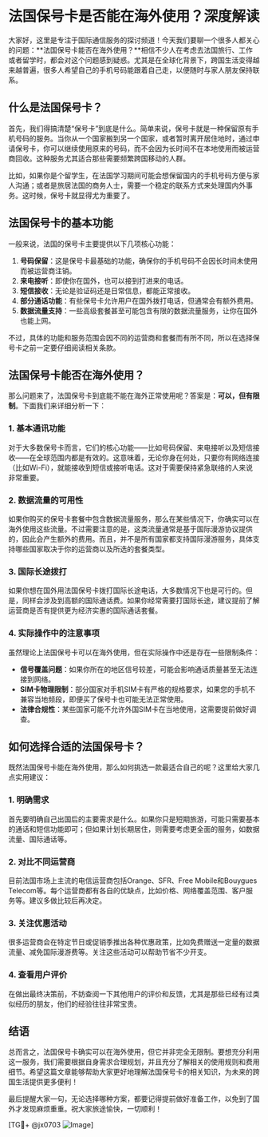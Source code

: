 # 法国保号卡是否能在海外使用？深度解读

大家好，这里是专注于国际通信服务的探讨频道！今天我们要聊一个很多人都关心的问题：**法国保号卡能否在海外使用？**相信不少人在考虑去法国旅行、工作或者留学时，都会对这个问题感到疑惑。尤其是在全球化背景下，跨国生活变得越来越普遍，很多人希望自己的手机号码能跟着自己走，以便随时与家人朋友保持联系。

## 什么是法国保号卡？

首先，我们得搞清楚“保号卡”到底是什么。简单来说，保号卡就是一种保留原有手机号码的服务。当你从一个国家搬到另一个国家，或者暂时离开居住地时，通过申请保号卡，你可以继续使用原来的号码，而不会因为长时间不在本地使用而被运营商回收。这种服务尤其适合那些需要频繁跨国移动的人群。

比如，如果你是个留学生，在法国学习期间可能会想保留国内的手机号码方便与家人沟通；或者是旅居法国的商务人士，需要一个稳定的联系方式来处理国内外事务。这时候，保号卡就显得尤为重要了。

## 法国保号卡的基本功能

一般来说，法国的保号卡主要提供以下几项核心功能：

1. **号码保留**：这是保号卡最基础的功能，确保你的手机号码不会因长时间未使用而被运营商注销。
2. **来电接听**：即使你在国外，也可以接到打进来的电话。
3. **短信接收**：无论是验证码还是日常信息，都能正常接收。
4. **部分通话功能**：有些保号卡允许用户在国外拨打电话，但通常会有额外费用。
5. **数据流量支持**：一些高级套餐甚至可能包含有限的数据流量服务，让你在国外也能上网。

不过，具体的功能和服务范围会因不同的运营商和套餐而有所不同，所以在选择保号卡之前一定要仔细阅读相关条款。

## 法国保号卡能否在海外使用？

那么问题来了，法国保号卡到底能不能在海外正常使用呢？答案是：**可以，但有限制**。下面我们来详细分析一下：

### 1. 基本通讯功能
对于大多数保号卡而言，它们的核心功能——比如号码保留、来电接听以及短信接收——在全球范围内都是有效的。这意味着，无论你身在何处，只要你有网络连接（比如Wi-Fi），就能接收到短信或接听电话。这对于需要保持紧急联络的人来说非常重要。

### 2. 数据流量的可用性
如果你购买的保号卡套餐中包含数据流量服务，那么在某些情况下，你确实可以在海外使用这些流量。不过需要注意的是，这类流量通常是基于国际漫游协议提供的，因此会产生额外的费用。而且，并不是所有国家都支持国际漫游服务，具体支持哪些国家取决于你的运营商以及所选的套餐类型。

### 3. 国际长途拨打
如果你想在国外用法国保号卡拨打国际长途电话，大多数情况下也是可行的。但是，同样会涉及到高额的国际通话费。如果你经常需要打国际长途，建议提前了解运营商是否有提供更为经济实惠的国际通话套餐。

### 4. 实际操作中的注意事项
虽然理论上法国保号卡可以在海外使用，但在实际操作中还是存在一些限制条件：
- **信号覆盖问题**：如果你所在的地区信号较差，可能会影响通话质量甚至无法连接到网络。
- **SIM卡物理限制**：部分国家对手机SIM卡有严格的规格要求，如果您的手机不兼容当地频段，即便买了保号卡也可能无法正常使用。
- **法律合规性**：某些国家可能不允许外国SIM卡在当地使用，这需要提前做好调查。

## 如何选择合适的法国保号卡？

既然法国保号卡能在海外使用，那么如何挑选一款最适合自己的呢？这里给大家几点实用建议：

### 1. 明确需求
首先要明确自己出国后的主要需求是什么。如果你只是短期旅游，可能只需要基本的通话和短信功能即可；但如果计划长期居住，则需要考虑更全面的服务，如数据流量、国际通话等。

### 2. 对比不同运营商
目前法国市场上主流的电信运营商包括Orange、SFR、Free Mobile和Bouygues Telecom等。每个运营商都有各自的优缺点，比如价格、网络覆盖范围、客户服务等。建议多做比较后再决定。

### 3. 关注优惠活动
很多运营商会在特定节日或促销季推出各种优惠政策，比如免费赠送一定量的数据流量、减免国际漫游费等。关注这些活动可以帮助节省不少开支。

### 4. 查看用户评价
在做出最终决策前，不妨查阅一下其他用户的评价和反馈，尤其是那些已经有过类似经历的朋友，他们的经验往往非常宝贵。

## 结语

总而言之，法国保号卡确实可以在海外使用，但它并非完全无限制。要想充分利用这一服务，我们需要根据自身需求合理规划，并且充分了解相关的使用规则和费用细节。希望这篇文章能够帮助大家更好地理解法国保号卡的相关知识，为未来的跨国生活提供更多便利！

最后提醒大家一句，无论选择哪种方案，都要记得提前做好准备工作，以免到了国外才发现麻烦重重。祝大家旅途愉快，一切顺利！

[TG💪+ @jx0703 ![Image](https://github.com/user-attachments/assets/dbca1d08-cadb-493c-b0ec-ad6f7a83f270)]